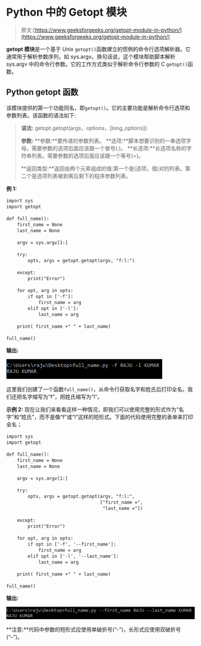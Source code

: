 # Python 中的 Getopt 模块

> 原文:[https://www.geeksforgeeks.org/getopt-module-in-python/](https://www.geeksforgeeks.org/getopt-module-in-python/)

**getopt 模块**是一个基于 Unix `getopt()`函数建立的惯例的命令行选项解析器。它通常用于解析参数序列，如 sys.argv。换句话说，这个模块帮助脚本解析 sys.argv 中的命令行参数。它的工作方式类似于解析命令行参数的 C `getopt()`函数。

## Python getopt 函数

该模块提供的第一个功能同名，即`getopt()`。它的主要功能是解析命令行选项和参数列表。该函数的语法如下:

> **语法:** getopt.getopt(args，options，[long_options])
> 
> **参数:**
> **参数:**要传递的参数列表。
> **选项:**脚本想要识别的一串选项字母。需要参数的选项后面应该跟一个冒号(:)。
> **长选项:**长选项名称的字符串列表。需要参数的选项后面应该跟一个等号(=)。
> 
> **返回类型:**返回由两个元素组成的值:第一个是(选项，值)对的列表。第二个是选项列表被剥离后剩下的程序参数列表。

**例 1:**

```
import sys
import getopt

def full_name():
    first_name = None
    last_name = None

    argv = sys.argv[1:]

    try:
        opts, args = getopt.getopt(argv, "f:l:")

    except:
        print("Error")

    for opt, arg in opts:
        if opt in ['-f']:
            first_name = arg
        elif opt in ['-l']:
            last_name = arg

    print( first_name +" " + last_name)

full_name()    
```

**输出:**

![](img/eb6108850d4f31ae5f64899e906d898b.png)

这里我们创建了一个函数`full_name()`，从命令行获取名字和姓氏后打印全名。我们还把名字缩写为“f”，把姓氏缩写为“l”。

**示例 2:** 现在让我们来看看这样一种情况，即我们可以使用完整的形式作为“名字”和“姓氏”，而不是像“f”或“l”这样的短形式。下面的代码使用完整的表单来打印全名；

```
import sys
import getopt

def full_name():
    first_name = None
    last_name = None

    argv = sys.argv[1:]

    try:
        opts, args = getopt.getopt(argv, "f:l:", 
                                   ["first_name =",
                                    "last_name ="])

    except:
        print("Error")

    for opt, arg in opts:
        if opt in ['-f', '--first_name']:
            first_name = arg
        elif opt in ['-l', '--last_name']:
            last_name = arg

    print( first_name +" " + last_name)

full_name()
```

**输出:**

![](img/0011fab003f24fe0fad2fbf80fbae39c.png)

**注意:**代码中参数的短形式应使用单破折号(“-”)，长形式应使用双破折号(“–”)。